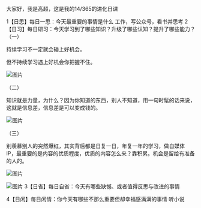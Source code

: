 大家好，我是高超，这是我的14/365的进化日课

1【日思】每日一思：今天最重要的事情是什么
工作，写公众号，看书并思考
2【日习】每日研习：今天学习到了哪些知识？升级了哪些认知？提升了哪些能力？
（一）  

持续学习不一定就会碰上好机会。  

但不持续学习遇上好机会你把握不住。  

![图片](https://mmbiz.qpic.cn/mmbiz_png/4nQRfXOqEIU7zWoOiacEvrlbSJibDUXGqOypfbYvGT391eBVB75eOUQQy8icrp9Z9XX0CzQIBzKdBwHlibZ5qMk7hw/640?wx_fmt=png&tp=webp&wxfrom=5&wx_lazy=1&wx_co=1)

  

（二）  

知识就是力量，为什么？因为你知道的东西，别人不知道，用一句时髦的话来说，这就是信息差，信息差是可以变成钱的。  

![图片](https://mmbiz.qpic.cn/mmbiz_png/4nQRfXOqEIU7zWoOiacEvrlbSJibDUXGqOEnfibmBvU9y5ORI347UL0GjZxeQVMPRWkHEMLevzFj0cDAaMQzkLqoA/640?wx_fmt=png&tp=webp&wxfrom=5&wx_lazy=1&wx_co=1)

  

（三）

别羡慕别人的突然爆红，其实背后都是日复一日，年复一年的学习，做自媒体 IP，最重要的是内容的优质程度，优质的内容怎么来？靠积累。机会是留给有准备的人的。  

![图片](https://mmbiz.qpic.cn/mmbiz_png/4nQRfXOqEIU7zWoOiacEvrlbSJibDUXGqOnknkuEp3KAb2VuWXn6FkrGernBuN5y408OjfRKNG7g8rMpByr6qIxA/640?wx_fmt=png&tp=webp&wxfrom=5&wx_lazy=1&wx_co=1)

![图片](https://mmbiz.qpic.cn/mmbiz_png/4nQRfXOqEIU7zWoOiacEvrlbSJibDUXGqO4iccICnEv5PubSle8aENllcicjLibMrZ9RicnSZESpcPibnTEibUibJrR6F7A/640?wx_fmt=png&tp=webp&wxfrom=5&wx_lazy=1&wx_co=1)
3【日省】每日自省：今天有哪些缺憾、或者值得反思与改进的事情

4【日闲】每日闲情：你今天有哪些不那么重要但却幸福感满满的事情
听小说
